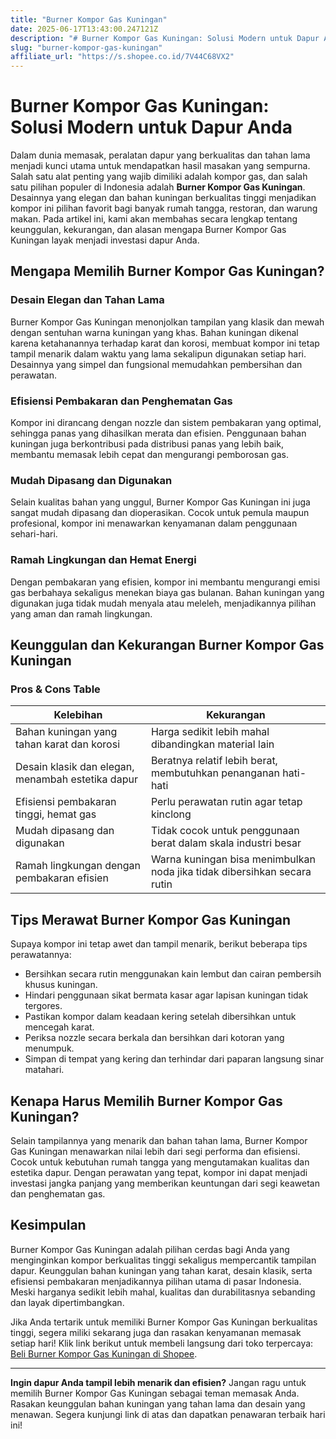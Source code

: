 ```yaml
---
title: "Burner Kompor Gas Kuningan"
date: 2025-06-17T13:43:00.247121Z
description: "# Burner Kompor Gas Kuningan: Solusi Modern untuk Dapur Anda..."
slug: "burner-kompor-gas-kuningan"
affiliate_url: "https://s.shopee.co.id/7V44C68VX2"
---
```

# Burner Kompor Gas Kuningan: Solusi Modern untuk Dapur Anda

Dalam dunia memasak, peralatan dapur yang berkualitas dan tahan lama menjadi kunci utama untuk mendapatkan hasil masakan yang sempurna. Salah satu alat penting yang wajib dimiliki adalah kompor gas, dan salah satu pilihan populer di Indonesia adalah **Burner Kompor Gas Kuningan**. Desainnya yang elegan dan bahan kuningan berkualitas tinggi menjadikan kompor ini pilihan favorit bagi banyak rumah tangga, restoran, dan warung makan. Pada artikel ini, kami akan membahas secara lengkap tentang keunggulan, kekurangan, dan alasan mengapa Burner Kompor Gas Kuningan layak menjadi investasi dapur Anda.

## Mengapa Memilih Burner Kompor Gas Kuningan?

### Desain Elegan dan Tahan Lama

Burner Kompor Gas Kuningan menonjolkan tampilan yang klasik dan mewah dengan sentuhan warna kuningan yang khas. Bahan kuningan dikenal karena ketahanannya terhadap karat dan korosi, membuat kompor ini tetap tampil menarik dalam waktu yang lama sekalipun digunakan setiap hari. Desainnya yang simpel dan fungsional memudahkan pembersihan dan perawatan.

### Efisiensi Pembakaran dan Penghematan Gas

Kompor ini dirancang dengan nozzle dan sistem pembakaran yang optimal, sehingga panas yang dihasilkan merata dan efisien. Penggunaan bahan kuningan juga berkontribusi pada distribusi panas yang lebih baik, membantu memasak lebih cepat dan mengurangi pemborosan gas.

### Mudah Dipasang dan Digunakan

Selain kualitas bahan yang unggul, Burner Kompor Gas Kuningan ini juga sangat mudah dipasang dan dioperasikan. Cocok untuk pemula maupun profesional, kompor ini menawarkan kenyamanan dalam penggunaan sehari-hari.

### Ramah Lingkungan dan Hemat Energi

Dengan pembakaran yang efisien, kompor ini membantu mengurangi emisi gas berbahaya sekaligus menekan biaya gas bulanan. Bahan kuningan yang digunakan juga tidak mudah menyala atau meleleh, menjadikannya pilihan yang aman dan ramah lingkungan.

## Keunggulan dan Kekurangan Burner Kompor Gas Kuningan

### Pros & Cons Table

| **Kelebihan** | **Kekurangan** |
|----------------|----------------|
| Bahan kuningan yang tahan karat dan korosi | Harga sedikit lebih mahal dibandingkan material lain |
| Desain klasik dan elegan, menambah estetika dapur | Beratnya relatif lebih berat, membutuhkan penanganan hati-hati |
| Efisiensi pembakaran tinggi, hemat gas | Perlu perawatan rutin agar tetap kinclong |
| Mudah dipasang dan digunakan | Tidak cocok untuk penggunaan berat dalam skala industri besar |
| Ramah lingkungan dengan pembakaran efisien | Warna kuningan bisa menimbulkan noda jika tidak dibersihkan secara rutin |

## Tips Merawat Burner Kompor Gas Kuningan

Supaya kompor ini tetap awet dan tampil menarik, berikut beberapa tips perawatannya:

- Bersihkan secara rutin menggunakan kain lembut dan cairan pembersih khusus kuningan.
- Hindari penggunaan sikat bermata kasar agar lapisan kuningan tidak tergores.
- Pastikan kompor dalam keadaan kering setelah dibersihkan untuk mencegah karat.
- Periksa nozzle secara berkala dan bersihkan dari kotoran yang menumpuk.
- Simpan di tempat yang kering dan terhindar dari paparan langsung sinar matahari.

## Kenapa Harus Memilih Burner Kompor Gas Kuningan?

Selain tampilannya yang menarik dan bahan tahan lama, Burner Kompor Gas Kuningan menawarkan nilai lebih dari segi performa dan efisiensi. Cocok untuk kebutuhan rumah tangga yang mengutamakan kualitas dan estetika dapur. Dengan perawatan yang tepat, kompor ini dapat menjadi investasi jangka panjang yang memberikan keuntungan dari segi keawetan dan penghematan gas.

## Kesimpulan

Burner Kompor Gas Kuningan adalah pilihan cerdas bagi Anda yang menginginkan kompor berkualitas tinggi sekaligus mempercantik tampilan dapur. Keunggulan bahan kuningan yang tahan karat, desain klasik, serta efisiensi pembakaran menjadikannya pilihan utama di pasar Indonesia. Meski harganya sedikit lebih mahal, kualitas dan durabilitasnya sebanding dan layak dipertimbangkan.

Jika Anda tertarik untuk memiliki Burner Kompor Gas Kuningan berkualitas tinggi, segera miliki sekarang juga dan rasakan kenyamanan memasak setiap hari! Klik link berikut untuk membeli langsung dari toko terpercaya: [Beli Burner Kompor Gas Kuningan di Shopee](https://s.shopee.co.id/7V44C68VX2).

---

**Ingin dapur Anda tampil lebih menarik dan efisien?** Jangan ragu untuk memilih Burner Kompor Gas Kuningan sebagai teman memasak Anda. Rasakan keunggulan bahan kuningan yang tahan lama dan desain yang menawan. Segera kunjungi link di atas dan dapatkan penawaran terbaik hari ini!